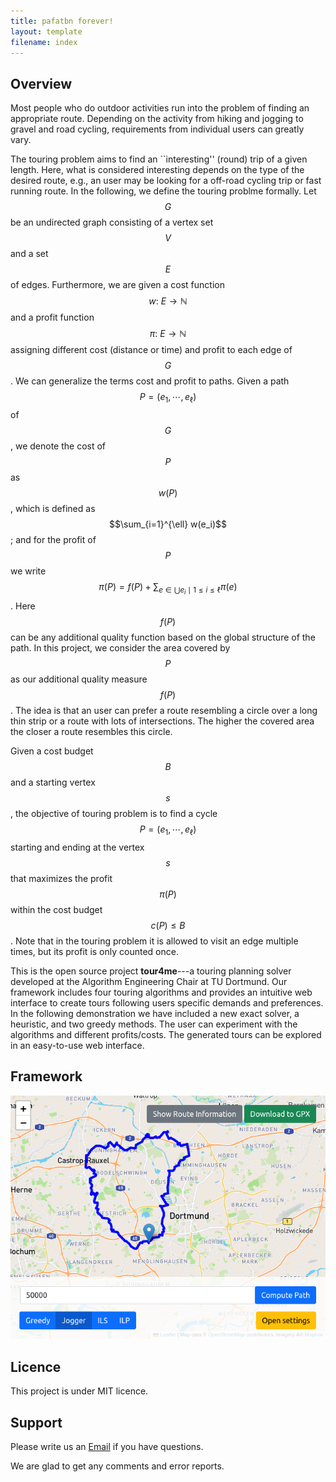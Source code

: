 ```yaml
---
title: pafatbn forever!
layout: template
filename: index
--- 
```



## Overview
Most people who do outdoor activities run into the problem of finding an appropriate route. 
Depending on the activity from hiking and jogging to gravel and road cycling, requirements from individual users can greatly vary.

The touring problem aims to find an ``interesting'' (round) trip of a given length. Here, what is considered interesting depends on the type of the desired route, e.g., an user may be looking for a off-road cycling trip or fast running route.
In the following, we define the touring problme formally. 
Let $$G$$ be an undirected graph consisting of a vertex set $$V$$ and a set $$E$$ of edges. Furthermore, we are given a cost function $$w{:}\ E \rightarrow \mathbb{N}$$ and a profit function $$\pi{:}\ E \rightarrow \mathbb{N}$$ assigning different cost (distance or time) and profit to each edge of $$G$$.
We can generalize the terms cost and profit to paths. 
Given a path $$P = (e_1, \cdots, e_{\ell})$$ of $$G$$, we denote the cost of $$P$$ as $$w(P)$$, which is defined as $$\sum_{i=1}^{\ell} w(e_i)$$; and for the profit of $$P$$ we write $$\pi(P) = f(P) + \sum_{ e \in \bigcup{e_i \mid 1 \leq i \leq \ell } } \pi(e)$$.
Here $$f(P)$$ can be any additional quality function based on the global structure of the path. 
In this project, we consider the area covered by $$P$$ as our additional quality measure $$f(P)$$. The idea is that an user can prefer a route resembling a circle over a long thin strip or a route with lots of intersections. The higher the covered area the closer a route resembles this circle. 

Given a cost budget $$B$$ and a starting vertex $$s$$, the objective of touring problem is to find a cycle $$P=(e_1, \cdots, e_{\ell})$$ starting and ending at the vertex $$s$$ that maximizes the profit $$\pi(P)$$ within the cost budget $$c(P) \leq B$$. 
Note that in the touring problem it is allowed to visit an edge multiple times, but its profit is only counted once.








This is the open source project **tour4me**---a touring planning solver developed at the Algorithm Engineering Chair at TU Dortmund.
Our framework includes four touring algorithms and provides an intuitive web interface to create tours following users specific demands and preferences. 
In the following demonstration we have included a new exact solver, a heuristic, and two greedy methods. The user can experiment with the algorithms and different profits/costs. The generated tours can be explored in an easy-to-use web interface.
## Framework

[![framework](UIroute.png)](http://tirolit.cs.tu-dortmund.de/)


## Licence

This project is under MIT licence. 


## Support
Please write us an [Email](mailto:mart.hagedoorn@tu-dortmund.de) if you have questions.

We are glad to get any comments and error reports.
